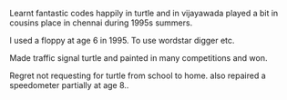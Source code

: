 Learnt fantastic codes happily in turtle and in vijayawada played a bit in cousins place in chennai during 1995s summers.

I used a floppy at age 6 in 1995. To use wordstar digger etc.

Made traffic signal turtle and painted in many competitions and won.

Regret not requesting for turtle from school to home. also repaired a speedometer partially at age 8..
